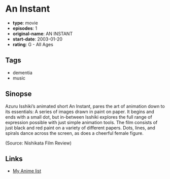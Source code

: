 # An Instant

-   **type**: movie
-   **episodes**: 1
-   **original-name**: AN INSTANT
-   **start-date**: 2003-01-20
-   **rating**: G - All Ages

## Tags

-   dementia
-   music

## Sinopse

Azuru Isshiki’s animated short An Instant, pares the art of animation down to its essentials: A series of images drawn in paint on paper. It begins and ends with a small dot, but in-between Isshiki explores the full range of expression possible with just simple animation tools. The film consists of just black and red paint on a variety of different papers. Dots, lines, and spirals dance across the screen, as does a cheerful female figure.

(Source: Nishikata Film Review)

## Links

-   [My Anime list](https://myanimelist.net/anime/41745/An_Instant)
